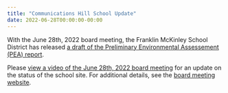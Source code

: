 ```yaml
---
title: "Communications Hill School Update"
date: 2022-06-28T00:00:00-00:00
---
```


With the June 28th, 2022 board meeting, the Franklin McKinley School District
has released [a draft of the Preliminary Environmental Assessement (PEA)
report](https://static-www.commhill.org/pdf/204332-CommHill_1_Draft_PEA_Report_D_06-09-2022_R06-10-2022_B_stamped.pdf).<!--more-->

Please [view a video of the June 28th, 2022 board meeting](http://www.youtube.com/watch?v=VyWePHHyI20)
for an update on the status of the school site. For additional details, see the
[board meeting website](https://www.fmsd.org/apps/pages/index.jsp?uREC_ID=455278&type=d&pREC_ID=1914576).
